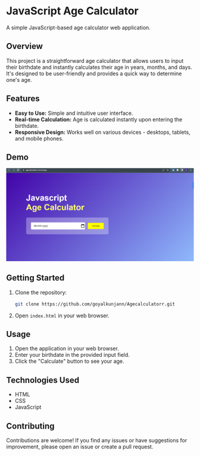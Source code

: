 # JavaScript Age Calculator

A simple JavaScript-based age calculator web application.

## Overview

This project is a straightforward age calculator that allows users to input their birthdate and instantly calculates their age in years, months, and days. It's designed to be user-friendly and provides a quick way to determine one's age.

## Features

- **Easy to Use:** Simple and intuitive user interface.
- **Real-time Calculation:** Age is calculated instantly upon entering the birthdate.
- **Responsive Design:** Works well on various devices - desktops, tablets, and mobile phones.

## Demo

![Age Calculator Demo](agecalculator.png)


## Getting Started

1. Clone the repository:

    ```bash
    git clone https://github.com/goyalkunjann/Agecalculatorr.git
    ```

2. Open `index.html` in your web browser.

## Usage

1. Open the application in your web browser.
2. Enter your birthdate in the provided input field.
3. Click the "Calculate" button to see your age.

## Technologies Used

- HTML
- CSS
- JavaScript

## Contributing

Contributions are welcome! If you find any issues or have suggestions for improvement, please open an issue or create a pull request.


